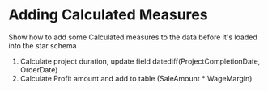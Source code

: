 # Adding Calculated Measures
Show how to add some Calculated measures to the data before it's loaded into the star schema

1. Calculate project duration, update field datediff(ProjectCompletionDate, OrderDate)
2. Calculate Profit amount and add to table (SaleAmount * WageMargin)
